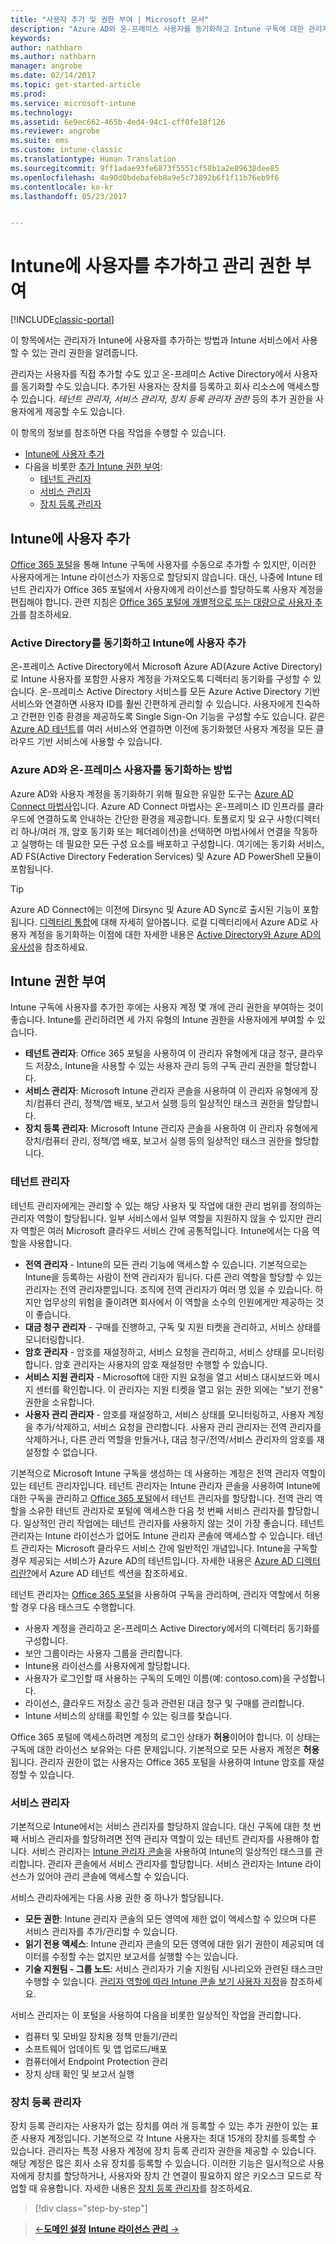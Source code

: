 ```yaml
---
title: "사용자 추가 및 권한 부여 | Microsoft 문서"
description: "Azure AD와 온-프레미스 사용자를 동기화하고 Intune 구독에 대한 관리자 권한 부여"
keywords: 
author: nathbarn
ms.author: nathbarn
manager: angrobe
ms.date: 02/14/2017
ms.topic: get-started-article
ms.prod: 
ms.service: microsoft-intune
ms.technology: 
ms.assetid: 6e9ec662-465b-4ed4-94c1-cff0fe18f126
ms.reviewer: angrobe
ms.suite: ems
ms.custom: intune-classic
ms.translationtype: Human Translation
ms.sourcegitcommit: 9ff1adae93fe6873f5551cf58b1a2e89638dee85
ms.openlocfilehash: 4a90d0bdebafeb8a9e5c73892b6f1f11b76eb9f6
ms.contentlocale: ko-kr
ms.lasthandoff: 05/23/2017


---
```


# <a name="add-users-and-give-administrative-permission-to-intune"></a>Intune에 사용자를 추가하고 관리 권한 부여

[!INCLUDE[classic-portal](../includes/classic-portal.md)]

이 항목에서는 관리자가 Intune에 사용자를 추가하는 방법과 Intune 서비스에서 사용할 수 있는 관리 권한을 알려줍니다.

관리자는 사용자를 직접 추가할 수도 있고 온-프레미스 Active Directory에서 사용자를 동기화할 수도 있습니다. 추가된 사용자는 장치를 등록하고 회사 리소스에 액세스할 수 있습니다. *테넌트 관리자*, *서비스 관리자*, *장치 등록 관리자 권한* 등의 추가 권한을 사용자에게 제공할 수도 있습니다.

이 항목의 정보를 참조하면 다음 작업을 수행할 수 있습니다.

- [Intune에 사용자 추가](#add-users-to-intune)
- 다음을 비롯한 [추가 Intune 권한 부여](#grant-intune-permissions):
  - [테넌트 관리자](#tenant-administrator)
  - [서비스 관리자](#service-administrator)
  - [장치 등록 관리자](#device-enrollment-managers)

## <a name="add-users-to-intune"></a>Intune에 사용자 추가
[Office 365 포털](http://go.microsoft.com/fwlink/p/?LinkId=698854)을 통해 Intune 구독에 사용자를 수동으로 추가할 수 있지만, 이러한 사용자에게는 Intune 라이선스가 자동으로 할당되지 않습니다. 대신, 나중에 Intune 테넌트 관리자가 Office 365 포털에서 사용자에게 라이선스를 할당하도록 사용자 계정을 편집해야 합니다. 관련 지침은 [Office 365 포털에 개별적으로 또는 대량으로 사용자 추가](https://support.office.com/article/Add-users-individually-or-in-bulk-to-Office-365-Admin-Help-1970f7d6-03b5-442f-b385-5880b9c256ec)를 참조하세요.

### <a name="sync-active-directory-and-add-users-to-intune"></a>Active Directory를 동기화하고 Intune에 사용자 추가
온-프레미스 Active Directory에서 Microsoft Azure AD(Azure Active Directory)로 Intune 사용자를 포함한 사용자 계정을 가져오도록 디렉터리 동기화를 구성할 수 있습니다. 온-프레미스 Active Directory 서비스를 모든 Azure Active Directory 기반 서비스와 연결하면 사용자 ID를 훨씬 간편하게 관리할 수 있습니다. 사용자에게 친숙하고 간편한 인증 환경을 제공하도록 Single Sign-On 기능을 구성할 수도 있습니다. 같은 [Azure AD 테넌트](https://azure.microsoft.com/documentation/articles/active-directory-aadconnect/)를 여러 서비스와 연결하면 이전에 동기화했던 사용자 계정을 모든 클라우드 기반 서비스에 사용할 수 있습니다.

### <a name="how-to-sync-on-premises-users-with-azure-ad"></a>Azure AD와 온-프레미스 사용자를 동기화하는 방법
Azure AD와 사용자 계정을 동기화하기 위해 필요한 유일한 도구는 [Azure AD Connect 마법사](https://www.microsoft.com/download/details.aspx?id=47594)입니다. Azure AD Connect 마법사는 온-프레미스 ID 인프라를 클라우드에 연결하도록 안내하는 간단한 환경을 제공합니다.  토폴로지 및 요구 사항(디렉터리 하나/여러 개, 암호 동기화 또는 페더레이션)을 선택하면 마법사에서 연결을 작동하고 실행하는 데 필요한 모든 구성 요소를 배포하고 구성합니다. 여기에는 동기화 서비스, AD FS(Active Directory Federation Services) 및 Azure AD PowerShell 모듈이 포함됩니다.

> [!TIP]
> Azure AD Connect에는 이전에 Dirsync 및 Azure AD Sync로 출시된 기능이 포함됩니다. [디렉터리 통합](http://technet.microsoft.com/library/jj573653.aspx)에 대해 자세히 알아봅니다. 로컬 디렉터리에서 Azure AD로 사용자 계정을 동기화하는 이점에 대한 자세한 내용은 [Active Directory와 Azure AD의 유사성](http://technet.microsoft.com/library/dn518177.aspx)을 참조하세요.

## <a name="grant-intune-permissions"></a>Intune 권한 부여

Intune 구독에 사용자를 추가한 후에는 사용자 계정 몇 개에 관리 권한을 부여하는 것이 좋습니다. Intune를 관리하려면 세 가지 유형의 Intune 권한을 사용자에게 부여할 수 있습니다.
-   **테넌트 관리자**: Office 365 포털을 사용하여 이 관리자 유형에게 대금 청구, 클라우드 저장소, Intune을 사용할 수 있는 사용자 관리 등의 구독 관리 권한을 할당합니다.
-   **서비스 관리자**: Microsoft Intune 관리자 콘솔을 사용하여 이 관리자 유형에게 장치/컴퓨터 관리, 정책/앱 배포, 보고서 실행 등의 일상적인 태스크 권한을 할당합니다.
-   **장치 등록 관리자**: Microsoft Intune 관리자 콘솔을 사용하여 이 관리자 유형에게 장치/컴퓨터 관리, 정책/앱 배포, 보고서 실행 등의 일상적인 태스크 권한을 할당합니다.


### <a name="tenant-administrator"></a>테넌트 관리자


테넌트 관리자에게는 관리할 수 있는 해당 사용자 및 작업에 대한 관리 범위를 정의하는 관리자 역할이 할당됩니다. 일부 서비스에서 일부 역할을 지원하지 않을 수 있지만 관리자 역할은 여러 Microsoft 클라우드 서비스 간에 공통적입니다. Intune에서는 다음 역할을 사용합니다.
- **전역 관리자** - Intune의 모든 관리 기능에 액세스할 수 있습니다. 기본적으로는 Intune을 등록하는 사람이 전역 관리자가 됩니다. 다른 관리 역할을 할당할 수 있는 관리자는 전역 관리자뿐입니다. 조직에 전역 관리자가 여러 명 있을 수 있습니다. 하지만 업무상의 위험을 줄이려면 회사에서 이 역할을 소수의 인원에게만 제공하는 것이 좋습니다.
- **대금 청구 관리자** - 구매를 진행하고, 구독 및 지원 티켓을 관리하고, 서비스 상태를 모니터링합니다.
- **암호 관리자** - 암호를 재설정하고, 서비스 요청을 관리하고, 서비스 상태를 모니터링합니다. 암호 관리자는 사용자의 암호 재설정만 수행할 수 있습니다.
- **서비스 지원 관리자** - Microsoft에 대한 지원 요청을 열고 서비스 대시보드와 메시지 센터를 확인합니다. 이 관리자는 지원 티켓을 열고 읽는 권한 외에는 "보기 전용" 권한을 소유합니다.
- **사용자 관리 관리자** - 암호를 재설정하고, 서비스 상태를 모니터링하고, 사용자 계정을 추가/삭제하고, 서비스 요청을 관리합니다. 사용자 관리 관리자는 전역 관리자를 삭제하거나, 다른 관리 역할을 만들거나, 대금 청구/전역/서비스 관리자의 암호를 재설정할 수 없습니다.

기본적으로 Microsoft Intune 구독을 생성하는 데 사용하는 계정은 전역 관리자 역할이 있는 테넌트 관리자입니다. 테넌트 관리자는 Intune 관리자 콘솔을 사용하여 Intune에 대한 구독을 관리하고 [Office 365 포털](http://go.microsoft.com/fwlink/p/?LinkId=698854)에서 테넌트 관리자를 할당합니다. 전역 관리 역할을 소유한 테넌트 관리자로 포털에 액세스한 다음 첫 번째 서비스 관리자를 할당합니다. 일상적인 관리 작업에는 테넌트 관리자를 사용하지 않는 것이 가장 좋습니다. 테넌트 관리자는 Intune 라이선스가 없어도 Intune 관리자 콘솔에 액세스할 수 있습니다. 테넌트 관리자는 Microsoft 클라우드 서비스 간에 일반적인 개념입니다. Intune을 구독할 경우 제공되는 서비스가 Azure AD의 테넌트입니다. 자세한 내용은 [Azure AD 디렉터리란?](http://technet.microsoft.com/library/jj573650.aspx)에서 Azure AD 테넌트 섹션을 참조하세요.

테넌트 관리자는 [Office 365 포털](http://go.microsoft.com/fwlink/p/?LinkId=698854)을 사용하여 구독을 관리하며, 관리자 역할에서 허용할 경우 다음 태스크도 수행합니다.

- 사용자 계정을 관리하고 온-프레미스 Active Directory에서의 디렉터리 동기화를 구성합니다.
- 보안 그룹이라는 사용자 그룹을 관리합니다.
- Intune용 라이선스를 사용자에게 할당합니다.
- 사용자가 로그인할 때 사용하는 구독의 도메인 이름(예: contoso.com)을 구성합니다.
- 라이선스, 클라우드 저장소 공간 등과 관련된 대금 청구 및 구매를 관리합니다.
- Intune 서비스의 상태를 확인할 수 있는 링크를 찾습니다.

Office 365 포털에 액세스하려면 계정의 로그인 상태가 **허용**이어야 합니다. 이 상태는 구독에 대한 라이선스 보유와는 다른 문제입니다. 기본적으로 모든 사용자 계정은 **허용**됩니다. 관리자 권한이 없는 사용자는 Office 365 포털을 사용하여 Intune 암호를 재설정할 수 있습니다.

### <a name="service-administrator"></a>서비스 관리자

기본적으로 Intune에서는 서비스 관리자를 할당하지 않습니다. 대신 구독에 대한 첫 번째 서비스 관리자를 할당하려면 전역 관리자 역할이 있는 테넌트 관리자를 사용해야 합니다. 서비스 관리자는 [Intune 관리자 콘솔](https://manage.microsoft.com/)을 사용하여 Intune의 일상적인 태스크를 관리합니다. 관리자 콘솔에서 서비스 관리자를 할당합니다. 서비스 관리자는 Intune 라이선스가 있어야 관리 콘솔에 액세스할 수 있습니다.

서비스 관리자에게는 다음 사용 권한 중 하나가 할당됩니다.
- **모든 권한**: Intune 관리자 콘솔의 모든 영역에 제한 없이 액세스할 수 있으며 다른 서비스 관리자를 추가/관리할 수 있습니다.
- **읽기 전용 액세스**: Intune 관리자 콘솔의 모든 영역에 대한 읽기 권한이 제공되며 데이터를 수정할 수는 없지만 보고서를 실행할 수는 있습니다.
- **기술 지원팀 - 그룹 노드**: 서비스 관리자가 기술 지원팀 시나리오와 관련된 태스크만 수행할 수 있습니다. [관리자 역할에 따라 Intune 콘솔 보기 사용자 지정](/intune-classic/deploy-use/control-what-admins-can-see-in-the-microsoft-intune-admin-console)을 참조하세요.

서비스 관리자는 이 포털을 사용하여 다음을 비롯한 일상적인 작업을 관리합니다.

- 컴퓨터 및 모바일 장치용 정책 만들기/관리
- 소프트웨어 업데이트 및 앱 업로드/배포
- 컴퓨터에서 Endpoint Protection 관리
- 장치 상태 확인 및 보고서 실행

### <a name="device-enrollment-managers"></a>장치 등록 관리자

장치 등록 관리자는 사용자가 없는 장치를 여러 개 등록할 수 있는 추가 권한이 있는 표준 사용자 계정입니다. 기본적으로 각 Intune 사용자는 최대 15개의 장치를 등록할 수 있습니다. 관리자는 특정 사용자 계정에 장치 등록 관리자 권한을 제공할 수 있습니다. 해당 계정은 많은 회사 소유 장치를 등록할 수 있습니다. 이러한 기능은 일시적으로 사용자에게 장치를 할당하거나, 사용자와 장치 간 연결이 필요하지 않은 키오스크 모드로 작업할 때 유용합니다. 자세한 내용은 [장치 등록 관리자](/intune-classic/deploy-use/enroll-corporate-owned-devices-with-the-device-enrollment-manager-in-microsoft-intune)를 참조하세요.

>[!div class="step-by-step"]

>[&larr;**도메인 설정**](.\start-with-a-paid-subscription-to-microsoft-intune-step-2.md)     [**Intune 라이선스 관리** &rarr;](.\start-with-a-paid-subscription-to-microsoft-intune-step-4.md)  

